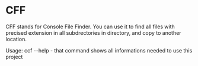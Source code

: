 # CFF
CFF stands for Console File Finder.
You can use it to find all files with precised extension in all subdrectories in directory, and copy to another location.

Usage:
ccf --help      -     that command shows all informations needed to use this project
